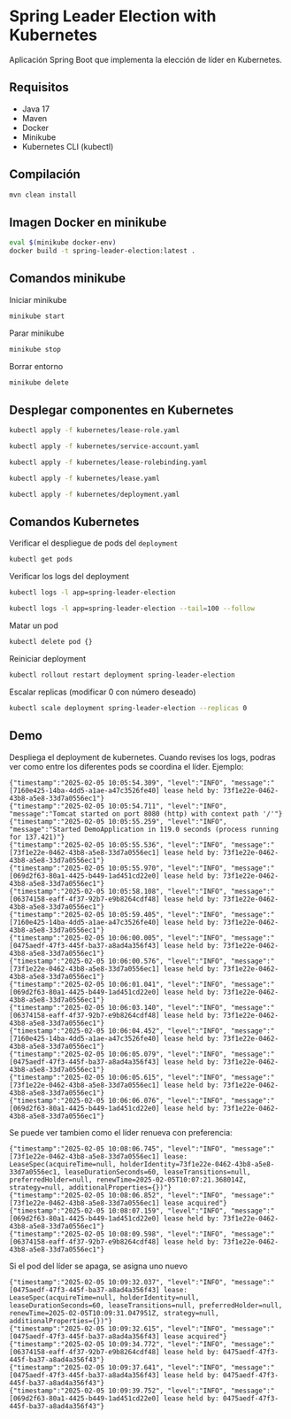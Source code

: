 # Spring Leader Election with Kubernetes

Aplicación Spring Boot que implementa la elección de líder en Kubernetes.

## Requisitos

- Java 17
- Maven
- Docker
- Minikube
- Kubernetes CLI (kubectl)

## Compilación

```sh
mvn clean install
```

## Imagen Docker en minikube

```sh
eval $(minikube docker-env)
docker build -t spring-leader-election:latest .
```

## Comandos minikube

Iniciar minikube 

```sh
minikube start
```

Parar minikube

```sh
minikube stop
```

Borrar entorno

```sh
minikube delete
```

## Desplegar componentes en Kubernetes

```sh
kubectl apply -f kubernetes/lease-role.yaml
```

```sh
kubectl apply -f kubernetes/service-account.yaml
```

```sh
kubectl apply -f kubernetes/lease-rolebinding.yaml
```

```sh
kubectl apply -f kubernetes/lease.yaml
```

```sh
kubectl apply -f kubernetes/deployment.yaml
```

## Comandos Kubernetes

Verificar el despliegue de pods del `deployment`

```sh
kubectl get pods
```

Verificar los logs del deployment

```sh
kubectl logs -l app=spring-leader-election
```

```sh
kubectl logs -l app=spring-leader-election --tail=100 --follow
```

Matar un pod

```sh
kubectl delete pod {}
```

Reiniciar deployment

```sh
kubectl rollout restart deployment spring-leader-election
```

Escalar replicas (modificar 0 con número deseado)

```sh
kubectl scale deployment spring-leader-election --replicas 0
```

## Demo

Despliega el deployment de kubernetes. Cuando revises los logs, podras ver como entre los diferentes pods se coordina el líder. Ejemplo:

```
{"timestamp":"2025-02-05 10:05:54.309", "level":"INFO", "message":"[7160e425-14ba-4dd5-a1ae-a47c3526fe40] lease held by: 73f1e22e-0462-43b8-a5e8-33d7a0556ec1"}
{"timestamp":"2025-02-05 10:05:54.711", "level":"INFO", "message":"Tomcat started on port 8080 (http) with context path '/'"}
{"timestamp":"2025-02-05 10:05:55.259", "level":"INFO", "message":"Started DemoApplication in 119.0 seconds (process running for 137.421)"}
{"timestamp":"2025-02-05 10:05:55.536", "level":"INFO", "message":"[73f1e22e-0462-43b8-a5e8-33d7a0556ec1] lease held by: 73f1e22e-0462-43b8-a5e8-33d7a0556ec1"}
{"timestamp":"2025-02-05 10:05:55.970", "level":"INFO", "message":"[069d2f63-80a1-4425-b449-1ad451cd22e0] lease held by: 73f1e22e-0462-43b8-a5e8-33d7a0556ec1"}
{"timestamp":"2025-02-05 10:05:58.108", "level":"INFO", "message":"[06374158-eaff-4f37-92b7-e9b8264cdf48] lease held by: 73f1e22e-0462-43b8-a5e8-33d7a0556ec1"}
{"timestamp":"2025-02-05 10:05:59.405", "level":"INFO", "message":"[7160e425-14ba-4dd5-a1ae-a47c3526fe40] lease held by: 73f1e22e-0462-43b8-a5e8-33d7a0556ec1"}
{"timestamp":"2025-02-05 10:06:00.005", "level":"INFO", "message":"[0475aedf-47f3-445f-ba37-a8ad4a356f43] lease held by: 73f1e22e-0462-43b8-a5e8-33d7a0556ec1"}
{"timestamp":"2025-02-05 10:06:00.576", "level":"INFO", "message":"[73f1e22e-0462-43b8-a5e8-33d7a0556ec1] lease held by: 73f1e22e-0462-43b8-a5e8-33d7a0556ec1"}
{"timestamp":"2025-02-05 10:06:01.041", "level":"INFO", "message":"[069d2f63-80a1-4425-b449-1ad451cd22e0] lease held by: 73f1e22e-0462-43b8-a5e8-33d7a0556ec1"}
{"timestamp":"2025-02-05 10:06:03.140", "level":"INFO", "message":"[06374158-eaff-4f37-92b7-e9b8264cdf48] lease held by: 73f1e22e-0462-43b8-a5e8-33d7a0556ec1"}
{"timestamp":"2025-02-05 10:06:04.452", "level":"INFO", "message":"[7160e425-14ba-4dd5-a1ae-a47c3526fe40] lease held by: 73f1e22e-0462-43b8-a5e8-33d7a0556ec1"}
{"timestamp":"2025-02-05 10:06:05.079", "level":"INFO", "message":"[0475aedf-47f3-445f-ba37-a8ad4a356f43] lease held by: 73f1e22e-0462-43b8-a5e8-33d7a0556ec1"}
{"timestamp":"2025-02-05 10:06:05.615", "level":"INFO", "message":"[73f1e22e-0462-43b8-a5e8-33d7a0556ec1] lease held by: 73f1e22e-0462-43b8-a5e8-33d7a0556ec1"}
{"timestamp":"2025-02-05 10:06:06.076", "level":"INFO", "message":"[069d2f63-80a1-4425-b449-1ad451cd22e0] lease held by: 73f1e22e-0462-43b8-a5e8-33d7a0556ec1"}
```

Se puede ver tambien como el líder renueva con preferencia:

```
{"timestamp":"2025-02-05 10:08:06.745", "level":"INFO", "message":"[73f1e22e-0462-43b8-a5e8-33d7a0556ec1] lease: LeaseSpec(acquireTime=null, holderIdentity=73f1e22e-0462-43b8-a5e8-33d7a0556ec1, leaseDurationSeconds=60, leaseTransitions=null, preferredHolder=null, renewTime=2025-02-05T10:07:21.368014Z, strategy=null, additionalProperties={})"}
{"timestamp":"2025-02-05 10:08:06.852", "level":"INFO", "message":"[73f1e22e-0462-43b8-a5e8-33d7a0556ec1] lease acquired"}
{"timestamp":"2025-02-05 10:08:07.159", "level":"INFO", "message":"[069d2f63-80a1-4425-b449-1ad451cd22e0] lease held by: 73f1e22e-0462-43b8-a5e8-33d7a0556ec1"}
{"timestamp":"2025-02-05 10:08:09.598", "level":"INFO", "message":"[06374158-eaff-4f37-92b7-e9b8264cdf48] lease held by: 73f1e22e-0462-43b8-a5e8-33d7a0556ec1"}
```

Si el pod del líder se apaga, se asigna uno nuevo

```
{"timestamp":"2025-02-05 10:09:32.037", "level":"INFO", "message":"[0475aedf-47f3-445f-ba37-a8ad4a356f43] lease: LeaseSpec(acquireTime=null, holderIdentity=null, leaseDurationSeconds=60, leaseTransitions=null, preferredHolder=null, renewTime=2025-02-05T10:09:31.047951Z, strategy=null, additionalProperties={})"}
{"timestamp":"2025-02-05 10:09:32.615", "level":"INFO", "message":"[0475aedf-47f3-445f-ba37-a8ad4a356f43] lease acquired"}
{"timestamp":"2025-02-05 10:09:34.772", "level":"INFO", "message":"[06374158-eaff-4f37-92b7-e9b8264cdf48] lease held by: 0475aedf-47f3-445f-ba37-a8ad4a356f43"}
{"timestamp":"2025-02-05 10:09:37.641", "level":"INFO", "message":"[0475aedf-47f3-445f-ba37-a8ad4a356f43] lease held by: 0475aedf-47f3-445f-ba37-a8ad4a356f43"}
{"timestamp":"2025-02-05 10:09:39.752", "level":"INFO", "message":"[069d2f63-80a1-4425-b449-1ad451cd22e0] lease held by: 0475aedf-47f3-445f-ba37-a8ad4a356f43"}
```
